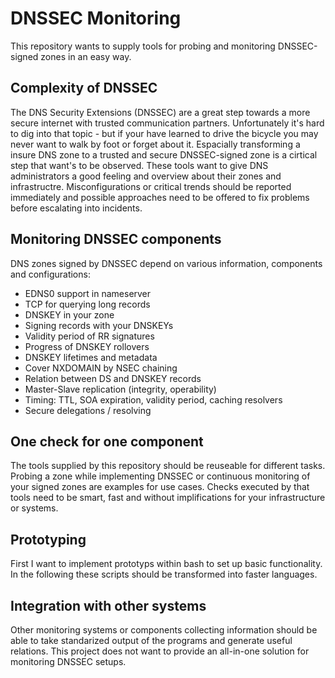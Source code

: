 DNSSEC Monitoring
=================

This repository wants to supply tools for probing and monitoring DNSSEC-signed zones in an easy way.

Complexity of DNSSEC
--------------------

The DNS Security Extensions (DNSSEC) are a great step towards a more secure internet with trusted communication partners.
Unfortunately it's hard to dig into that topic - but if your have learned to drive the bicycle you may never want to walk by foot or forget about it.
Espacially transforming a insure DNS zone to a trusted and secure DNSSEC-signed zone is a cirtical step that want's to be observed.
These tools want to give DNS administrators a good feeling and overview about their zones and infrastructre.
Misconfigurations or critical trends should be reported immediately and possible approaches need to be offered to fix problems before escalating into incidents.

Monitoring DNSSEC components
----------------------------

DNS zones signed by DNSSEC depend on various information, components and configurations:
* EDNS0 support in nameserver
* TCP for querying long records
* DNSKEY in your zone
* Signing records with your DNSKEYs
* Validity period of RR signatures
* Progress of DNSKEY rollovers
* DNSKEY lifetimes and metadata
* Cover NXDOMAIN by NSEC chaining
* Relation between DS and DNSKEY records
* Master-Slave replication (integrity, operability)
* Timing: TTL, SOA expiration, validity period, caching resolvers
* Secure delegations / resolving

One check for one component
---------------------------

The tools supplied by this repository should be reuseable for different tasks.
Probing a zone while implementing DNSSEC or continuous monitoring of your signed zones are examples for use cases.
Checks executed by that tools need to be smart, fast and without implifications for your infrastructure or systems.

Prototyping
-----------

First I want to implement prototyps within bash to set up basic functionality.
In the following these scripts should be transformed into faster languages.

Integration with other systems
------------------------------

Other monitoring systems or components collecting information should be able to take standarized output of the programs and generate useful relations.
This project does not want to provide an all-in-one solution for monitoring DNSSEC setups.

